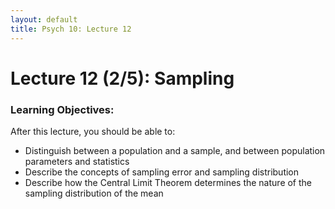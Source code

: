 ```yaml
---
layout: default
title: Psych 10: Lecture 12
---
```

# Lecture 12 (2/5): Sampling

### Learning Objectives:
After this lecture, you should be able to:
* Distinguish between a population and a sample, and between population parameters and statistics
* Describe the concepts of sampling error and sampling distribution
* Describe how the Central Limit Theorem determines the nature of the sampling distribution of the mean
